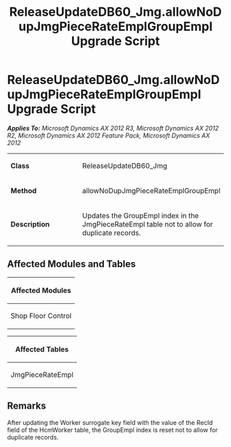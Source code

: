 ﻿---
title: ReleaseUpdateDB60_Jmg.allowNoDupJmgPieceRateEmplGroupEmpl Upgrade Script
TOCTitle: ReleaseUpdateDB60_Jmg.allowNoDupJmgPieceRateEmplGroupEmpl Upgrade Script
ms:assetid: dec2dcb2-3f80-d1d4-a382-ee69f0911a24
ms:mtpsurl: https://msdn.microsoft.com/en-us/library/JJ737240(v=AX.60)
ms:contentKeyID: 49711682
ms.date: 05/18/2015
mtps_version: v=AX.60
---

# ReleaseUpdateDB60\_Jmg.allowNoDupJmgPieceRateEmplGroupEmpl Upgrade Script 


_**Applies To:** Microsoft Dynamics AX 2012 R3, Microsoft Dynamics AX 2012 R2, Microsoft Dynamics AX 2012 Feature Pack, Microsoft Dynamics AX 2012_

<table>
<colgroup>
<col style="width: 50%" />
<col style="width: 50%" />
</colgroup>
<tbody>
<tr class="odd">
<td><p><strong>Class</strong></p></td>
<td><p>ReleaseUpdateDB60_Jmg</p></td>
</tr>
<tr class="even">
<td><p><strong>Method</strong></p></td>
<td><p>allowNoDupJmgPieceRateEmplGroupEmpl</p></td>
</tr>
<tr class="odd">
<td><p><strong>Description</strong></p></td>
<td><p>Updates the GroupEmpl index in the JmgPieceRateEmpl table not to allow for duplicate records.</p></td>
</tr>
</tbody>
</table>


## Affected Modules and Tables

<table>
<colgroup>
<col style="width: 100%" />
</colgroup>
<thead>
<tr class="header">
<th><p>Affected Modules</p></th>
</tr>
</thead>
<tbody>
<tr class="odd">
<td><p>Shop Floor Control</p></td>
</tr>
</tbody>
</table>


<table>
<colgroup>
<col style="width: 100%" />
</colgroup>
<thead>
<tr class="header">
<th><p>Affected Tables</p></th>
</tr>
</thead>
<tbody>
<tr class="odd">
<td><p>JmgPieceRateEmpl</p></td>
</tr>
</tbody>
</table>


## Remarks

After updating the Worker surrogate key field with the value of the RecId field of the HcmWorker table, the GroupEmpl index is reset not to allow for duplicate records.

  


